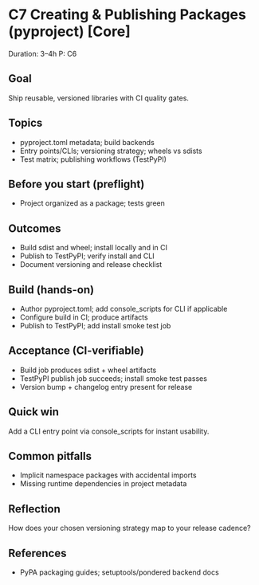 # C7 Creating & Publishing Packages (pyproject) [Core]

Duration: 3–4h
P: C6

## Goal
Ship reusable, versioned libraries with CI quality gates.

## Topics
- pyproject.toml metadata; build backends
- Entry points/CLIs; versioning strategy; wheels vs sdists
- Test matrix; publishing workflows (TestPyPI)

## Before you start (preflight)
- Project organized as a package; tests green

## Outcomes
- Build sdist and wheel; install locally and in CI
- Publish to TestPyPI; verify install and CLI
- Document versioning and release checklist

## Build (hands-on)
- Author pyproject.toml; add console_scripts for CLI if applicable
- Configure build in CI; produce artifacts
- Publish to TestPyPI; add install smoke test job

## Acceptance (CI-verifiable)
- Build job produces sdist + wheel artifacts
- TestPyPI publish job succeeds; install smoke test passes
- Version bump + changelog entry present for release

## Quick win
Add a CLI entry point via console_scripts for instant usability.

## Common pitfalls
- Implicit namespace packages with accidental imports
- Missing runtime dependencies in project metadata

## Reflection
How does your chosen versioning strategy map to your release cadence?

## References
- PyPA packaging guides; setuptools/pondered backend docs
